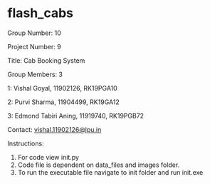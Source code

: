 # flash_cabs

Group Number: 10

Project Number: 9

Title: Cab Booking System

Group Members: 3

1: Vishal Goyal, 11902126, RK19PGA10

2: Purvi Sharma, 11904499, RK19GA12

3: Edmond Tabiri Aning, 11919740, RK19PGB72

Contact: vishal.11902126@lpu.in

Instructions:
1. For code view init.py
2. Code file is dependent on data_files and images folder.
3. To run the executable file navigate to init folder and run init.exe

